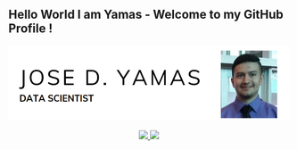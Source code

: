 ## Hello World I am Yamas - Welcome to my GitHub Profile !

<p align="right"> <img src="https://github.com/yamasjose11/yamasjose11/blob/main/img-yamas.png"></p>
  
<!-- LinkedIn Contact -->
<p align="center">
  <a href="https://www.linkedin.com/in/jose-yamas/" target="_blank">
    <img src="https://img.shields.io/badge/LinkedIn-Jose%20Yamas-blue"/>
  </a>
  
<!-- Gmail -->
  <a href="mailto:yamasjose11@gmail.com">
    <img src="https://img.shields.io/badge/Gmail-Jose%20Yamas-red"/>
  </a>
